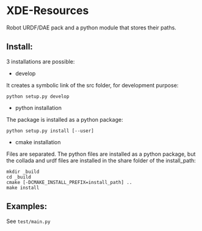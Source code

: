 XDE-Resources
=============

Robot URDF/DAE pack and a python module that stores their paths.


Install:
--------

3 installations are possible:

* develop

It creates a symbolic link of the src folder, for development purpose:

	python setup.py develop


* python installation

The package is installed as a python package:

	python setup.py install [--user]


* cmake installation

Files are separated.
The python files are installed as a python package, but the collada and urdf
files are installed in the share folder of the install_path:

	mkdir _build
	cd _build
	cmake [-DCMAKE_INSTALL_PREFIX=install_path] ..
	make install


Examples:
---------
See `test/main.py`
